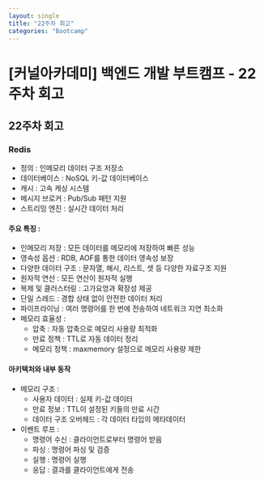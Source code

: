 ```yaml
---
layout: single
title: "22주차 회고"
categories: "Bootcamp"
---
```


# [커널아카데미] 백엔드 개발 부트캠프 - 22주차 회고

## 22주차 회고

### Redis 

* 정의 : 인메모리 데이터 구조 저장소
* 데이터베이스 : NoSQL 키-값 데이터베이스
* 캐시 : 고속 캐싱 시스템
* 메시지 브로커 : Pub/Sub 패턴 지원
* 스트리밍 엔진 : 실시간 데이터 처리

#### 주요 특징 :
* 인메모리 저장 : 모든 데이터를 메모리에 저장하여 빠른 성능
* 영속성 옵션 : RDB, AOF를 통한 데이터 영속성 보장
* 다양한 데이터 구조 : 문자열, 해시, 리스트, 셋 등 다양한 자료구조 지원
* 원자적 연산 : 모든 연산이 원자적 실행
* 복제 및 클러스터링 : 고가요엉과 확장성 제공
* 단일 스레드 : 경합 상태 없이 안전한 데이터 처리
* 파이프라이닝 : 여러 명령어를 한 번에 전송하여 네트워크 지연 최소화
* 메모리 효율성 :
  * 압축 : 자동 압축으로 메모리 사용량 최적화
  * 만료 정책 : TTL로 자동 데이터 정리
  * 메모리 정책 : maxmemory 설정으로 메모리 사용량 제한

#### 아키텍처와 내부 동작
* 메모리 구조 :
  * 사용자 데이터 : 실제 키-값 데이터
  * 만료 정보 : TTL이 설정된 키들의 만료 시간
  * 데이터 구조 오버헤드 : 각 데이터 타입의 메타데이터
* 이벤트 루프 :
  * 명령어 수신 : 클라이언트로부터 명령어 받음
  * 파싱 : 명령어 파싱 및 검증
  * 실행 : 명령어 실행
  * 응답 : 결과를 클라이언트에게 전송